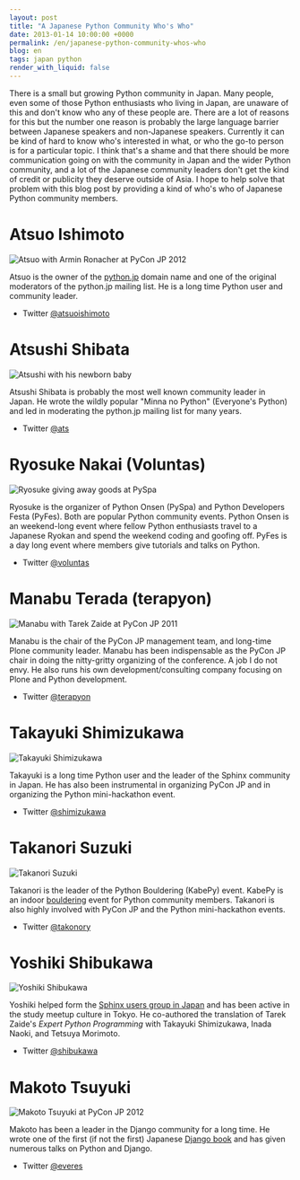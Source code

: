 ```yaml
---
layout: post
title: "A Japanese Python Community Who's Who"
date: 2013-01-14 10:00:00 +0000
permalink: /en/japanese-python-community-whos-who
blog: en
tags: japan python
render_with_liquid: false
---
```


<!-- textlint-disable rousseau -->

There is a small but growing Python community in Japan. Many people, even some
of those Python enthusiasts who living in Japan, are unaware of this and don't
know who any of these people are. There are a lot of reasons for this but the
number one reason is probably the large language barrier between Japanese
speakers and non-Japanese speakers. Currently it can be kind of hard to know
who's interested in what, or who the go-to person is for a particular topic. I
think that's a shame and that there should be more communication going on with
the community in Japan and the wider Python community, and a lot of the Japanese
community leaders don't get the kind of credit or publicity they deserve outside
of Asia. I hope to help solve that problem with this blog post by providing a
kind of who's who of Japanese Python community members.

# Atsuo Ishimoto

![Atsuo with Armin Ronacher at PyCon JP 2012](/assets/images/691/ishimoto_big.jpg)

Atsuo is the owner of the [python.jp](http://python.jp/) domain name and one of
the original moderators of the python.jp mailing list. He is a long time Python
user and community leader.

- Twitter [@atsuoishimoto](https://twitter.com/atsuoishimoto)

# Atsushi Shibata

![Atsushi with his newborn baby](/assets/images/691/shibata_big.jpg)

Atsushi Shibata is probably the most well known community leader in Japan. He
wrote the wildly popular "Minna no Python" (Everyone's Python) and led in
moderating the python.jp mailing list for many years.

- Twitter [@ats](http://twitter.com/ats)

# Ryosuke Nakai (Voluntas)

![Ryosuke giving away goods at PySpa](/assets/images/691/voluntas_big.jpg)

Ryosuke is the organizer of Python Onsen (PySpa) and Python Developers Festa
(PyFes). Both are popular Python community events. Python Onsen is an
weekend-long event where fellow Python enthusiasts travel to a Japanese Ryokan
and spend the weekend coding and goofing off. PyFes is a day long event where
members give tutorials and talks on Python.

- Twitter [@voluntas](http://twitter.com/voluntas)

# Manabu Terada (terapyon)

![Manabu with Tarek Zaide at PyCon JP 2011](/assets/images/691/pycon-japan_big.jpeg)

Manabu is the chair of the PyCon JP management team, and long-time Plone
community leader. Manabu has been indispensable as the PyCon JP chair in doing
the nitty-gritty organizing of the conference. A job I do not envy. He also runs
his own development/consulting company focusing on Plone and Python development.

- Twitter [@terapyon](http://twitter.com/terapyon)

# Takayuki Shimizukawa

![Takayuki Shimizukawa](/assets/images/691/shimizukawa_big.jpg)

Takayuki is a long time Python user and the leader of the Sphinx community in
Japan. He has also been instrumental in organizing PyCon JP and in organizing
the Python mini-hackathon event.

- Twitter [@shimizukawa](http://twitter.com/shimizukawa)

# Takanori Suzuki

![Takanori Suzuki](/assets/images/691/takanory_big.jpg)

Takanori is the leader of the Python Bouldering (KabePy) event. KabePy is an
indoor [bouldering](http://en.wikipedia.org/wiki/Bouldering) event for Python
community members. Takanori is also highly involved with PyCon JP and the Python
mini-hackathon events.

- Twitter [@takonory](http://twitter.com/takanory)

# Yoshiki Shibukawa

![Yoshiki Shibukawa](/assets/images/691/shibukawa_big.jpg)

Yoshiki helped form the [Sphinx users group in Japan](http://sphinx-users.jp/)
and has been active in the study meetup culture in Tokyo. He co-authored the
translation of Tarek Zaide's _Expert Python Programming_ with Takayuki
Shimizukawa, Inada Naoki, and Tetsuya Morimoto.

- Twitter [@shibukawa](http://twitter.com/shibukawa)

# Makoto Tsuyuki

![Makoto Tsuyuki at PyCon JP 2012](/assets/images/691/tsuyuki_big.jpg)

Makoto has been a leader in the Django community for a long time. He wrote one
of the first (if not the first) Japanese [Django
book](http://www.amazon.co.jp/Django%C3%97Python-LL%E3%83%95%E3%83%AC%E3%83%BC%E3%83%A0%E3%83%AF%E3%83%BC%E3%82%AFBOOKS-%E9%9C%B2%E6%9C%A8-%E8%AA%A0/dp/477413760X)
and has given numerous talks on Python and Django.

- Twitter [@everes](http://twitter.com/everes)

<!-- textlint-enable rousseau -->
